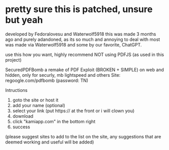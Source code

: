 # pretty sure this is patched, unsure but yeah

developed by Fedoralovesu and Waterwolf5918
this was made 3 months ago and purely adandoned, as its so much and annoying to deal with
most was made via Waterwolf5918 and some by our favorite, ChatGPT.

use this how you want, highly recommend NOT using PDFJS (as used in this project)


SecuredPDFBomb
a remake of ⁠PDF Exploit (BROKEN + SIMPLE) on web and hidden,
only for securly, mb lightspeed and others
Site: regoogle.com/pdfbomb (password: TN)

Intructions
1. goto the site or host it
2. add your name (optional)
3. select your link (put https:// at the front or i will clown you)
4. download
5. click "kamiapp.com" in the bottom right
6. success 

(please suggest sites to add to the list on the site, any suggestions that are deemed working and useful will be added) 

